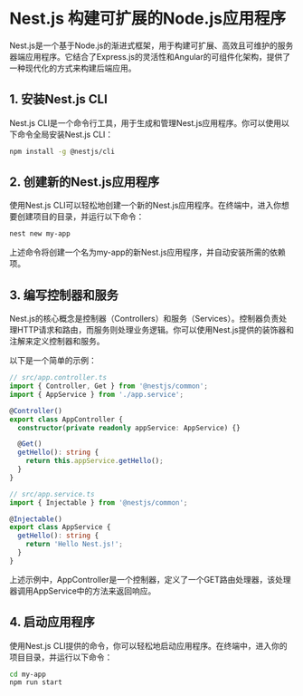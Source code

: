 # Nest.js 构建可扩展的Node.js应用程序
Nest.js是一个基于Node.js的渐进式框架，用于构建可扩展、高效且可维护的服务器端应用程序。它结合了Express.js的灵活性和Angular的可组件化架构，提供了一种现代化的方式来构建后端应用。

## 1. 安装Nest.js CLI
Nest.js CLI是一个命令行工具，用于生成和管理Nest.js应用程序。你可以使用以下命令全局安装Nest.js CLI：

``` bash
npm install -g @nestjs/cli
```
## 2. 创建新的Nest.js应用程序
使用Nest.js CLI可以轻松地创建一个新的Nest.js应用程序。在终端中，进入你想要创建项目的目录，并运行以下命令：

``` bash
nest new my-app
```
上述命令将创建一个名为my-app的新Nest.js应用程序，并自动安装所需的依赖项。

## 3. 编写控制器和服务
Nest.js的核心概念是控制器（Controllers）和服务（Services）。控制器负责处理HTTP请求和路由，而服务则处理业务逻辑。你可以使用Nest.js提供的装饰器和注解来定义控制器和服务。

以下是一个简单的示例：

``` typescript
// src/app.controller.ts
import { Controller, Get } from '@nestjs/common';
import { AppService } from './app.service';

@Controller()
export class AppController {
  constructor(private readonly appService: AppService) {}

  @Get()
  getHello(): string {
    return this.appService.getHello();
  }
}

// src/app.service.ts
import { Injectable } from '@nestjs/common';

@Injectable()
export class AppService {
  getHello(): string {
    return 'Hello Nest.js!';
  }
}
```
上述示例中，AppController是一个控制器，定义了一个GET路由处理器，该处理器调用AppService中的方法来返回响应。

## 4. 启动应用程序
使用Nest.js CLI提供的命令，你可以轻松地启动应用程序。在终端中，进入你的项目目录，并运行以下命令：

```bash
cd my-app
npm run start
```